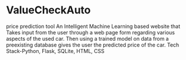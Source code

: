 # ValueCheckAuto
price prediction tool
An Intelligent Machine Learning based website that Takes input from the user through a web page form 
regarding various aspects of the used car. Then using a trained model on data from a preexisting database gives the user 
the predicted price of the car.
Tech Stack-Python, Flask, SQLite, HTML, CSS
